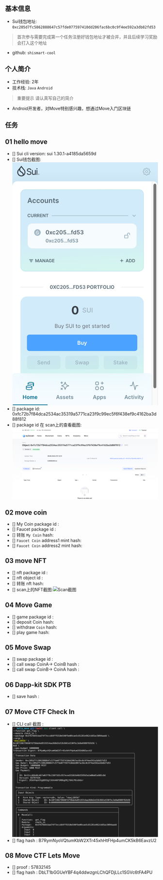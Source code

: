 ## 基本信息
- Sui钱包地址: `0xc205d7fc5862888647c57fde077597410dd206fac6bc0c9f4ee592a3db82fd53`
> 首次参与需要完成第一个任务注册好钱包地址才被合并，并且后续学习奖励会打入这个地址
- github: `shismart-cool`

## 个人简介
- 工作经验: 2年
- 技术栈: `Java` `Android`
> 重要提示 请认真写自己的简介
- Android开发者，对Move特别感兴趣，想通过Move入门区块链

## 任务

##   01 hello move  
- [] Sui cli version: sui 1.30.1-a4185da5659d
- [] Sui钱包截图: ![Sui钱包截图](./images/wallet.png)
- [] package id: 0xfc72b7f84dca2534ac35319a5771ca23f9c99ec5f6f438ef9c4162ba3d88f812
- [] package id 在 scan上的查看截图:![Scan截图](./images/package.png)

##   02 move coin
- [] My Coin package id : 
- [] Faucet package id : 
- [] 转账 `My Coin` hash:
- [] `Faucet Coin` address1 mint hash:
- [] `Faucet Coin` address2 mint hash:

##   03 move NFT
- [] nft package id :
- [] nft object id : 
- [] 转账 nft  hash:
- [] scan上的NFT截图:![Scan截图](./images/你的图片地址)

##   04 Move Game
- [] game package id :
- [] deposit Coin hash:
- [] withdraw `Coin` hash:
- [] play game hash:

##   05 Move Swap
- [] swap package id :
- [] call swap CoinA-> CoinB  hash :
- [] call swap CoinB-> CoinA  hash :

##   06 Dapp-kit SDK PTB
- [] save hash :

##   07 Move CTF Check In
- [] CLI call 截图 : ![截图](./images/task7.png)
- [] flag hash : B7RymNyoVQtumKbW2XTr45xhHtFHp4umCK5kB6EavzU2

##   08 Move CTF Lets Move
- [] proof : 57832145
- [] flag hash : DbLT1bGGUeYBF4q4ddwzgnLChQFDjLLc1SGVc6tFA4PU
